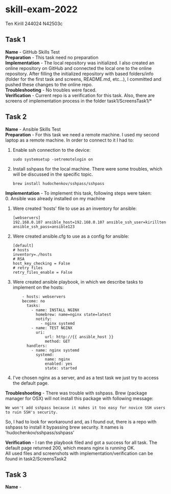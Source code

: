# skill-exam-2022
Ten Kirill 244024 N42503c

## Task 1
**Name** - GitHub Skills Test  
**Preparation** - This task need no preparation  
**Implementation** - The local repository was initialized. I also created an online repository on GitHub and connected the local one to the online repository. After filling the initialized repository with based folders/info (folder for the first task and screens, README.md, etc...), I committed and pushed these changes to the online repo.  
**Troubleshooting** - No troubles were faced.  
**Verification** - Current repo is a verification for this task. Also, there are screens of implementation process in the folder task1/ScreensTask1/*

## Task 2
**Name** - Ansible Skills Test  
**Preparation** - For this task we need a remote machine. I used my second laptop as a remote machine. In order to connect to it I had to:  
1. Enable ssh connection to the device:  
    ```  
    sudo systemsetup -setremotelogin on  
    ```  
2. Install sshpass for the local machine. There were some troubles, which will be discussed in the specific topic.  
    ```  
    brew install hudochenkov/sshpass/sshpass  
    ```  
**Implementation** - To implement this task, following steps were taken:  
0. Ansible was already installed on my machine  
1. Were created 'hosts' file to use as an inventory for ansible:  
    ```  
    [webservers]  
    192.168.0.107 ansible_host=192.168.0.107 ansible_ssh_user=kirillten ansible_ssh_pass=ansible123  
    ```  
2. Were created ansible.cfg to use as a config for ansible:  
    ```  
    [default]  
    # hosts  
    inventory=./hosts  
    # RSA  
    host_key_checking = False  
    # retry files  
    retry_files_enable = False  
    ```  
3. Were created ansible playbook, in which we describe tasks to implement on the hosts:    
    ```
        - hosts: webservers  
        become: no  
          tasks:  
            - name: INSTALL NGINX  
              homebrew: name=nginx state=latest  
              notify:  
                - nginx systemd  
            - name: TEST NGINX  
              uri:  
                  url: http://{{ ansible_host }}  
                  method: GET  
          handlers:  
            - name: nginx systemd  
              systemd:  
                  name: nginx   
                  enabled: yes  
                  state: started  
    ```  
4. I've chosen nginx as a server, and as a test task we just try to access the default page.  

**Troubleshooting** - There was trouble with sshpass. Brew (package manager for OSX) will not install this package with following message:  
```  
We won't add sshpass because it makes it too easy for novice SSH users to ruin SSH's security.  
```  
So, I had to look for workaround and, as I found out, there is a repo with sshpass to install it bypassing brew security. It names is 'hudochenkov/sshpass/sshpass'  

**Verification** - I ran the playbook filed and got a success for all task. The default page returned 200, which means nginx is running OK.  
All used files and screenshots with implementation/verification can be found in task2/ScreensTask2  

## Task 3
**Name** - 
